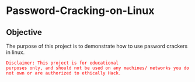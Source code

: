 # Password-Cracking-on-Linux

## Objective
The purpose of this project is to demonstrate how to use pasword crackers in linux.

<code style="color : red">Disclaimer: This project is for educational purposes only, and should not be used on any machines/ networks you do not own or are authorized to ethically Hack.</code>


